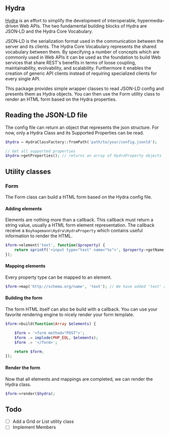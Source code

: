 ## Hydra

[Hydra](http://www.markus-lanthaler.com/hydra) is an effort to simplify the development of interoperable, hypermedia-driven Web APIs. The two fundamental building blocks of Hydra are JSON‑LD and the Hydra Core Vocabulary.

JSON‑LD is the serialization format used in the communication between the server and its clients. The Hydra Core Vocabulary represents the shared vocabulary between them. By specifying a number of concepts which are commonly used in Web APIs it can be used as the foundation to build Web services that share REST's benefits in terms of loose coupling, maintainability, evolvability, and scalability. Furthermore it enables the creation of generic API clients instead of requiring specialized clients for every single API.

This package provides simple wrapper classes to read JSON-LD config and presents them as Hydra objects.
You can then use the Form utility class to render an HTML form based on the Hydra properties.

## Reading the JSON-LD file
The config file can return an object that represents the json structure.
For now, only a Hydra Class and its Supported Properties can be read.

```php
$hydra = HydraClassFactory::fromPath('path/to/your/config.jsonld');

// Get all supported properties
$hydra->getProperties(); // returns an array of HydraProperty objects
```

## Utility classes

### Form
The Form class can build a HTML form based on the Hydra config file.

#### Adding elements
Elements are nothing more than a callback.
This callback must return a string value, usually a HTML form element representation.
The callback receive a `Boyhagemann\Hydra\HydraProperty` which contains useful information to render the HTML.
```php
$form->element('text', function($property) {
	return sprintf('<input type="text" name="%s">', $property->getName());
});
```

#### Mapping elements
Every property type can be mapped to an element.
```php
$form->map('http://schema.org/name', 'text'); // We have added 'text' as an element earlier.
```

#### Building the form
The form HTML itself can also be build with a callback.
You can use your favorite rendering engine to nicely render your form template.
```php
$form->build(function(Array $elements) {

	$form = '<form method="POST">';
	$form .= implode(PHP_EOL, $elements);
	$form .= '</form>';

	return $form;
});
```

#### Render the form
Now that all elements and mappings are completed, we can render the Hydra class.
```php
$form->render($hydra);
```


## Todo

- [ ] Add a Grid or List utility class
- [ ] Implement Members
